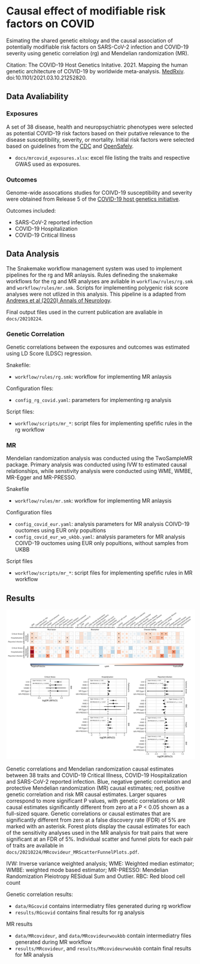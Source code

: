 # Causal effect of modifiable risk factors on COVID
Esimating the shared genetic eitology and the causal association of potentially modifiable risk factors on SARS-CoV-2 infection and COVID-19 severity using genetic correlation (rg) and Mendelian randomization (MR).

Citation: The COVID-19 Host Genetics Initative. 2021. Mapping the human genetic architecture of COVID-19 by worldwide meta-analysis. [MedRxiv](https://www.medrxiv.org/content/10.1101/2021.03.10.21252820v1). doi:10.1101/2021.03.10.21252820.

## Data Avaliability
### Exposures

A set of 38 disease, health and neuropsychiatric phenotypes were selected as potential COVID-19 risk factors based on their putative relevance to the disease susceptibility, severity, or mortality. Initial risk factors were selected based on guidelines from the [CDC](https://www.cdc.gov/coronavirus/2019-ncov/need-extra-precautions/people-with-medical-conditions.html) and [OpenSafely](https://www.nature.com/articles/s41586-020-2521-4).

* `docs/mrcovid_exposures.xlsx`: excel file listing the traits and respective GWAS used as exposures.

### Outcomes
Genome-wide assocations studies for COIVD-19 susceptibility and severity were obtained from Release 5 of the [COVID-19 host genetics initiative](https://5f91b3fda119c20007acd6e6--condescending-perlman-ec107b.netlify.app/).

Outcomes included:
* SARS-CoV-2 reported infection
* COVID-19 Hospitalization
* COVID-19 Critical Illness

## Data Analysis
The Snakemake workflow management system was used to implement pipelines for the rg and MR anlaysis. Rules defineding the snakemake workflows for the rg and MR analyses are avliable in `workflow/rules/rg.smk` and `workflow/rules/mr.smk`. Scripts for implementing polygenic risk score analyses were not utlized in this analysis. This pipeline is a adapted from [Andrews et al (2020) Annals of Neurology](https://dx.doi.org/10.1002/ana.25918).

Final output files used in the current publication are avaliable in `docs/20210224`.

### Genetic Correlation
Genetic correlations between the exposures and outcomes was estimated using LD Score (LDSC) regression.

Snakefile:
 *  `workflow/rules/rg.smk`: workflow for implementing MR anlaysis


 Configuration files:
  * `config_rg_covid.yaml`: parameters for implementing rg analysis


 Script files:
  * `workflow/scripts/mr_*`: script files for implementing spefific rules in the rg workflow


### MR

Mendelian randomization analysis was conducted using the TwoSampleMR package. Primary analysis was conducted using IVW to estimated causal relationships, while senstivity analysis were conducted using WME, WMBE, MR-Egger and MR-PRESSO.

Snakefile
  *  `workflow/rules/mr.smk`: workflow for implementing MR anlaysis

Configuration files
  *  `config_covid_eur.yaml`: analysis parameters for MR analysis COIVD-19 ouctomes using EUR only popultions
  *  `config_covid_eur_wo_ukbb.yaml`: analysis parameters for MR analysis COIVD-19 ouctomes using EUR only popultions, without samples from UKBB

Script files
 * `workflow/scripts/mr_*`: script files for implementing spefific rules in MR workflow

## Results

 ![Figure 4](docs/20210224/MRcovideur_resplot.png)

Genetic correlations and Mendelian randomization causal estimates between 38 traits and COVID-19 Critical Illness, COVID-19 Hospitalization and SARS-CoV-2 reported infection. Blue, negative genetic correlation and protective Mendelian randomization (MR) causal estimates; red, positive genetic correlation and risk MR causal estimates. Larger squares correspond to more significant P values, with genetic correlations or MR causal estimates significantly different from zero at a P < 0.05 shown as a full-sized square. Genetic correlations or causal estimates that are significantly different from zero at a false discovery rate (FDR) of 5% are marked with an asterisk. Forest plots display the causal estimates for each of the sensitivity analyses used in the MR analysis for trait pairs that were significant at an FDR of 5%. Individual scatter and funnel plots for each pair of traits are available in `docs/20210224/MRcovideur_MRScatterFunnelPlots.pdf`.

IVW: Inverse variance weighted analysis; WME: Weighted median estimator; WMBE: weighted mode based estimator; MR-PRESSO: Mendelian Randomization Pleiotropy RESidual Sum and Outlier. RBC: Red blood cell count


Genetic correlation results:
 * `data/RGcovid` contains intermediatry files generated during rg workflow
 * `results/RGcovid` contains final results for rg analysis

MR results
 * `data/MRcovideur`, and `data/MRcovideurwoukbb` contain intermediatry files generated during MR workflow
 * `results/MRcovideur`, and `results/MRcovideurwoukbb` contain final results for MR analysis
